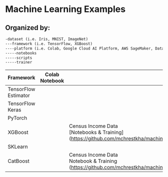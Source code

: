 # Machine Learning Examples
## Organized by:
```markdown
-dataset (i.e. Iris, MNIST, ImageNet)
---framework (i.e. TensorFlow, XGBoost)
----platform (i.e. Colab, Google Cloud AI Platform, AWS SageMaker, Databricks etc.)
-----notebooks
-----scripts
-----trainer

```

| Framework            | Colab Notebook |AI Platform | KubeFlow | MLFlow | 
| -----------          | ----------- |----------- |----------|----------|
| TensorFlow Estimator |        |       |     |                 |
| TensorFlow Keras     |         |        |     |                 |
| PyTorch              |         |        |     |                 |
| XGBoost              |        | Census Income Data <br> [Notebooks & Training] (https://github.com/mchrestkha/machine_learning_examples/tree/master/census/catboost/gcp_ai_platform)        |     |                 |
| SKLearn              |         |        |     |                 |
| CatBoost             |            |  Census Income Data <br>Notebook & Training (https://github.com/mchrestkha/machine_learning_examples/tree/master/census/xgboost/gcp_ai_platform)      |     |                 |

